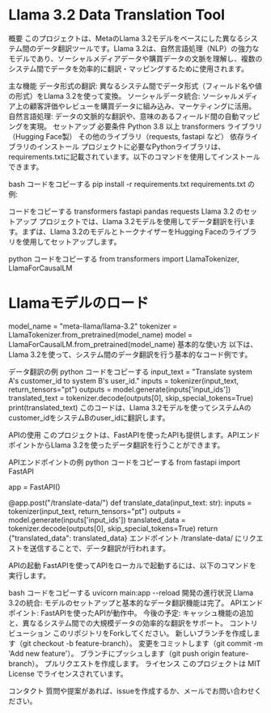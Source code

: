 # Llama 3.2 Data Translation Tool
概要
このプロジェクトは、MetaのLlama 3.2モデルをベースにした異なるシステム間のデータ翻訳ツールです。Llama 3.2は、自然言語処理（NLP）の強力なモデルであり、ソーシャルメディアデータや購買データの文脈を理解し、複数のシステム間でデータを効率的に翻訳・マッピングするために使用されます。

主な機能
データ形式の翻訳: 異なるシステム間でデータ形式（フィールド名や値の形式）をLlama 3.2を使って変換。
ソーシャルデータ統合: ソーシャルメディア上の顧客評価やレビューを購買データに組み込み、マーケティングに活用。
自然言語処理: データの文脈的な翻訳や、意味のあるフィールド間の自動マッピングを実現。
セットアップ
必要条件
Python 3.8 以上
transformers ライブラリ（Hugging Face製）
その他のライブラリ（requests, fastapi など）
依存ライブラリのインストール
プロジェクトに必要なPythonライブラリは、requirements.txtに記載されています。以下のコマンドを使用してインストールできます。

bash
コードをコピーする
pip install -r requirements.txt
requirements.txt の例:

コードをコピーする
transformers
fastapi
pandas
requests
Llama 3.2 のセットアップ
プロジェクトでは、Llama 3.2モデルを使用してデータ翻訳を行います。まずは、Llama 3.2のモデルとトークナイザーをHugging Faceのライブラリを使用してセットアップします。

python
コードをコピーする
from transformers import LlamaTokenizer, LlamaForCausalLM

# Llamaモデルのロード
model_name = "meta-llama/llama-3.2"
tokenizer = LlamaTokenizer.from_pretrained(model_name)
model = LlamaForCausalLM.from_pretrained(model_name)
基本的な使い方
以下は、Llama 3.2を使って、システム間のデータ翻訳を行う基本的なコード例です。

データ翻訳の例
python
コードをコピーする
input_text = "Translate system A's customer_id to system B's user_id."
inputs = tokenizer(input_text, return_tensors="pt")
outputs = model.generate(inputs['input_ids'])
translated_text = tokenizer.decode(outputs[0], skip_special_tokens=True)
print(translated_text)
このコードは、Llama 3.2モデルを使ってシステムAのcustomer_idをシステムBのuser_idに翻訳します。

APIの使用
このプロジェクトは、FastAPIを使ったAPIも提供します。APIエンドポイントからLlama 3.2を使ったデータ翻訳を行うことができます。

APIエンドポイントの例
python
コードをコピーする
from fastapi import FastAPI

app = FastAPI()

@app.post("/translate-data/")
def translate_data(input_text: str):
    inputs = tokenizer(input_text, return_tensors="pt")
    outputs = model.generate(inputs['input_ids'])
    translated_data = tokenizer.decode(outputs[0], skip_special_tokens=True)
    return {"translated_data": translated_data}
エンドポイント /translate-data/ にリクエストを送信することで、データ翻訳が行われます。

APIの起動
FastAPIを使ってAPIをローカルで起動するには、以下のコマンドを実行します。

bash
コードをコピーする
uvicorn main:app --reload
開発の進行状況
Llama 3.2の統合: モデルのセットアップと基本的なデータ翻訳機能は完了。
APIエンドポイント: FastAPIを使ったAPIが動作中。
今後の予定: キャッシュ機能の追加と、異なるシステム間での大規模データの効率的な翻訳をサポート。
コントリビューション
このリポジトリをForkしてください。
新しいブランチを作成します（git checkout -b feature-branch）。
変更をコミットします（git commit -m 'Add new feature'）。
ブランチにプッシュします（git push origin feature-branch）。
プルリクエストを作成します。
ライセンス
このプロジェクトは MIT License でライセンスされています。

コンタクト
質問や提案があれば、issueを作成するか、メールでお問い合わせください。


